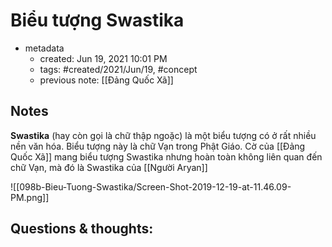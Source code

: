 # Biểu tượng Swastika

- metadata
	- created: Jun 19, 2021 10:01 PM
	- tags: #created/2021/Jun/19, #concept 
	- previous note: [[Đảng Quốc Xã]]

## Notes
**Swastika** (hay còn gọi là chữ thập ngoặc) là một biểu tượng có ở rất nhiều nền văn hóa. Biểu tượng này là chữ Vạn trong Phật Giáo. Cờ của [[Đảng Quốc Xã]] mang biểu tượng Swastika nhưng hoàn toàn không liên quan đến chữ Vạn, mà đó là Swastika của [[Người Aryan]] 

![[098b-Bieu-Tuong-Swastika/Screen-Shot-2019-12-19-at-11.46.09-PM.png]]

## Questions & thoughts:
